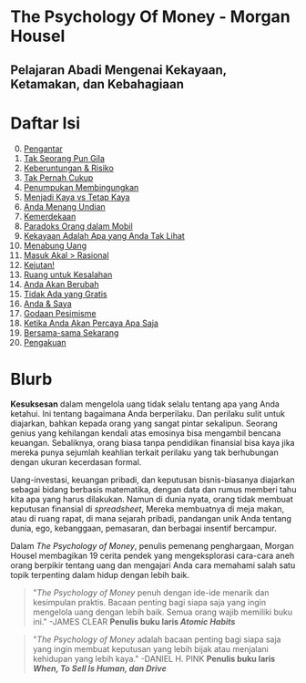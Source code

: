 # The Psychology Of Money - Morgan Housel

<h2>Pelajaran Abadi Mengenai Kekayaan, Ketamakan, dan Kebahagiaan</h2>

# Daftar Isi

0. [Pengantar](https://github.com/pockypoem/BookRecaps/blob/main/PsychologyOfMoney/00-pengantar.MD)
1. [Tak Seorang Pun Gila](https://github.com/pockypoem/BookRecaps/blob/main/PsychologyOfMoney/Chapter01.MD)
2. [Keberuntungan & Risiko](https://github.com/pockypoem/BookRecaps/blob/main/PsychologyOfMoney/Chapter02.MD)
3. [Tak Pernah Cukup](https://github.com/pockypoem/BookRecaps/blob/main/PsychologyOfMoney/Chapter03.MD)
4. [Penumpukan Membingungkan]()
5. [Menjadi Kaya vs Tetap Kaya]()
6. [Anda Menang Undian]()
7. [Kemerdekaan]()
8. [Paradoks Orang dalam Mobil]()
9. [Kekayaan Adalah Apa yang Anda Tak Lihat]()
10. [Menabung Uang]()
11. [Masuk Akal > Rasional]()
12. [Kejutan!]()
13. [Ruang untuk Kesalahan]()
14. [Anda Akan Berubah]()
15. [Tidak Ada yang Gratis]()
16. [Anda & Saya]()
17. [Godaan Pesimisme]()
18. [Ketika Anda Akan Percaya Apa Saja]()
19. [Bersama-sama Sekarang]()
20. [Pengakuan]()


# Blurb

**Kesuksesan** dalam mengelola uang tidak selalu tentang apa yang Anda ketahui. Ini tentang bagaimana Anda berperilaku. Dan perilaku sulit untuk diajarkan, bahkan kepada orang yang sangat pintar sekalipun. Seorang genius yang kehilangan kendali atas emosinya bisa mengambil bencana keuangan. Sebaliknya, orang biasa tanpa pendidikan finansial bisa kaya jika mereka punya sejumlah keahlian terkait perilaku yang tak berhubungan dengan ukuran kecerdasan formal.

Uang-investasi, keuangan pribadi, dan keputusan bisnis-biasanya diajarkan sebagai bidang berbasis matematika, dengan data dan rumus memberi tahu kita apa yang harus dilakukan. Namun di dunia nyata, orang tidak membuat keputusan finansial di *spreadsheet*, Mereka membuatnya di meja makan, atau di ruang rapat, di mana sejarah pribadi, pandangan unik Anda tentang dunia, ego, kebanggaan, pemasaran, dan berbagai insentif bercampur.

Dalam *The Psychology of Money*, penulis pemenang penghargaan, Morgan Housel membagikan 19 cerita pendek yang mengeksplorasi cara-cara aneh orang berpikir tentang uang dan mengajari Anda cara memahami salah satu topik terpenting dalam hidup dengan lebih baik.

> "*The Psychology of Money* penuh dengan ide-ide menarik dan kesimpulan praktis. Bacaan penting bagi siapa saja yang ingin mengelola uang dengan lebih baik. Semua orang wajib memiliki buku ini." -JAMES CLEAR **Penulis buku laris *Atomic Habits***

> "*The Psychology of Money* adalah bacaan penting bagi siapa saja yang ingin membuat keputusan yang lebih bijak atau menjalani kehidupan yang lebih kaya." -DANIEL H. PINK **Penulis buku laris *When, To Sell Is Human, dan Drive***